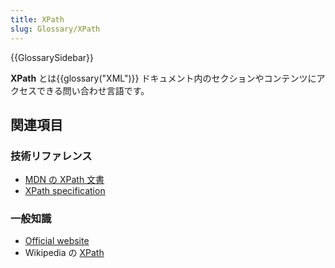 ```yaml
---
title: XPath
slug: Glossary/XPath
---
```


{{GlossarySidebar}}

**XPath** とは{{glossary("XML")}} ドキュメント内のセクションやコンテンツにアクセスできる問い合わせ言語です。

## 関連項目

### 技術リファレンス

- [MDN の XPath 文書](/ja/docs/Web/XPath)
- [XPath specification](http://www.w3.org/TR/xpath-30/)

### 一般知識

- [Official website](http://www.w3.org/standards/techs/xpath#w3c_all)
- Wikipedia の [XPath](https://ja.wikipedia.org/wiki/XPath)
